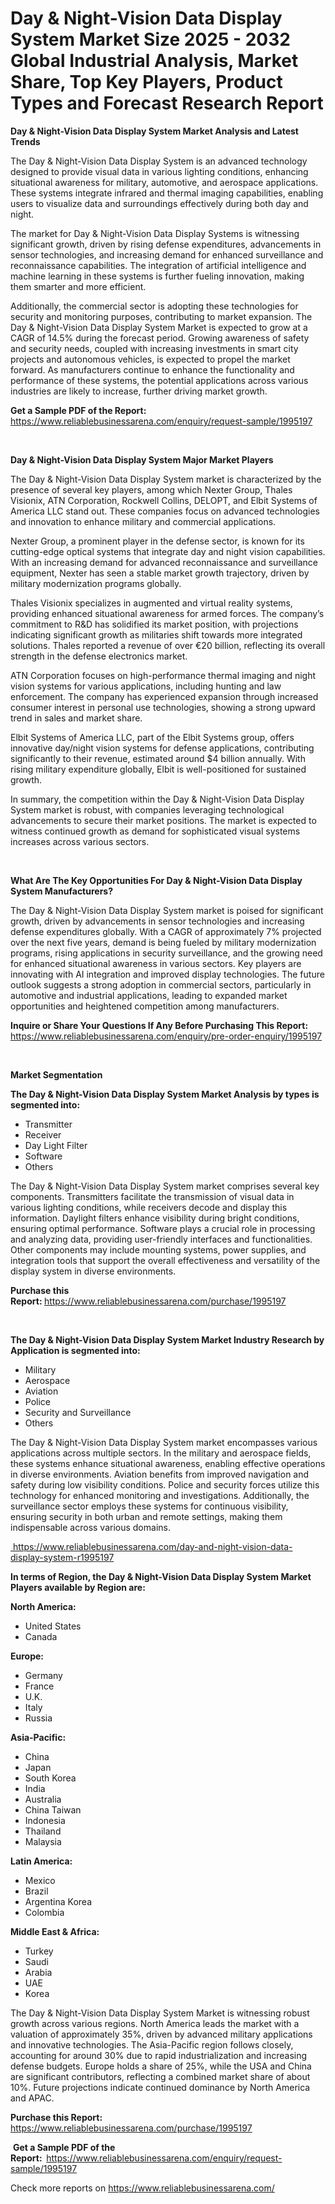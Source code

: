 <p><h1>Day & Night-Vision Data Display System Market Size 2025 - 2032 Global Industrial Analysis, Market Share, Top Key Players, Product Types and Forecast Research Report</h1></p><p><strong>Day & Night-Vision Data Display System Market Analysis and Latest Trends</strong></p>
<p><p>The Day & Night-Vision Data Display System is an advanced technology designed to provide visual data in various lighting conditions, enhancing situational awareness for military, automotive, and aerospace applications. These systems integrate infrared and thermal imaging capabilities, enabling users to visualize data and surroundings effectively during both day and night.</p><p>The market for Day & Night-Vision Data Display Systems is witnessing significant growth, driven by rising defense expenditures, advancements in sensor technologies, and increasing demand for enhanced surveillance and reconnaissance capabilities. The integration of artificial intelligence and machine learning in these systems is further fueling innovation, making them smarter and more efficient.</p><p>Additionally, the commercial sector is adopting these technologies for security and monitoring purposes, contributing to market expansion. The Day & Night-Vision Data Display System Market is expected to grow at a CAGR of 14.5% during the forecast period. Growing awareness of safety and security needs, coupled with increasing investments in smart city projects and autonomous vehicles, is expected to propel the market forward. As manufacturers continue to enhance the functionality and performance of these systems, the potential applications across various industries are likely to increase, further driving market growth.</p></p>
<p><strong>Get a Sample PDF of the Report:&nbsp;</strong> <a href="https://www.reliablebusinessarena.com/enquiry/request-sample/1995197?utm_campaign=2188&utm_medium=2&utm_source=Github&utm_content=ia&utm_term=07042025&utm_id=day-night-vision-data-display-system">https://www.reliablebusinessarena.com/enquiry/request-sample/1995197</a></p>
<p>&nbsp;</p>
<p><strong>Day & Night-Vision Data Display System Major Market Players</strong></p>
<p><p>The Day & Night-Vision Data Display System market is characterized by the presence of several key players, among which Nexter Group, Thales Visionix, ATN Corporation, Rockwell Collins, DELOPT, and Elbit Systems of America LLC stand out. These companies focus on advanced technologies and innovation to enhance military and commercial applications.</p><p>Nexter Group, a prominent player in the defense sector, is known for its cutting-edge optical systems that integrate day and night vision capabilities. With an increasing demand for advanced reconnaissance and surveillance equipment, Nexter has seen a stable market growth trajectory, driven by military modernization programs globally.</p><p>Thales Visionix specializes in augmented and virtual reality systems, providing enhanced situational awareness for armed forces. The company’s commitment to R&D has solidified its market position, with projections indicating significant growth as militaries shift towards more integrated solutions. Thales reported a revenue of over €20 billion, reflecting its overall strength in the defense electronics market.</p><p>ATN Corporation focuses on high-performance thermal imaging and night vision systems for various applications, including hunting and law enforcement. The company has experienced expansion through increased consumer interest in personal use technologies, showing a strong upward trend in sales and market share.</p><p>Elbit Systems of America LLC, part of the Elbit Systems group, offers innovative day/night vision systems for defense applications, contributing significantly to their revenue, estimated around $4 billion annually. With rising military expenditure globally, Elbit is well-positioned for sustained growth.</p><p>In summary, the competition within the Day & Night-Vision Data Display System market is robust, with companies leveraging technological advancements to secure their market positions. The market is expected to witness continued growth as demand for sophisticated visual systems increases across various sectors.</p></p>
<p>&nbsp;</p>
<p><strong>What Are The Key Opportunities For Day & Night-Vision Data Display System Manufacturers?</strong></p>
<p><p>The Day & Night-Vision Data Display System market is poised for significant growth, driven by advancements in sensor technologies and increasing defense expenditures globally. With a CAGR of approximately 7% projected over the next five years, demand is being fueled by military modernization programs, rising applications in security surveillance, and the growing need for enhanced situational awareness in various sectors. Key players are innovating with AI integration and improved display technologies. The future outlook suggests a strong adoption in commercial sectors, particularly in automotive and industrial applications, leading to expanded market opportunities and heightened competition among manufacturers.</p></p>
<p><strong>Inquire or Share Your Questions If Any Before Purchasing This Report:</strong> <a href="https://www.reliablebusinessarena.com/enquiry/pre-order-enquiry/1995197?utm_campaign=2188&utm_medium=2&utm_source=Github&utm_content=ia&utm_term=07042025&utm_id=day-night-vision-data-display-system">https://www.reliablebusinessarena.com/enquiry/pre-order-enquiry/1995197</a></p>
<p>&nbsp;</p>
<p><strong>Market Segmentation</strong></p>
<p><strong>The Day & Night-Vision Data Display System Market Analysis by types is segmented into:</strong></p>
<p><ul><li>Transmitter</li><li>Receiver</li><li>Day Light Filter</li><li>Software</li><li>Others</li></ul></p>
<p><p>The Day & Night-Vision Data Display System market comprises several key components. Transmitters facilitate the transmission of visual data in various lighting conditions, while receivers decode and display this information. Daylight filters enhance visibility during bright conditions, ensuring optimal performance. Software plays a crucial role in processing and analyzing data, providing user-friendly interfaces and functionalities. Other components may include mounting systems, power supplies, and integration tools that support the overall effectiveness and versatility of the display system in diverse environments.</p></p>
<p><strong>Purchase this Report:&nbsp;</strong><a href="https://www.reliablebusinessarena.com/purchase/1995197?utm_campaign=2188&utm_medium=2&utm_source=Github&utm_content=ia&utm_term=07042025&utm_id=day-night-vision-data-display-system">https://www.reliablebusinessarena.com/purchase/1995197</a></p>
<p>&nbsp;</p>
<p><strong>The Day & Night-Vision Data Display System Market Industry Research by Application is segmented into:</strong></p>
<p><ul><li>Military</li><li>Aerospace</li><li>Aviation</li><li>Police</li><li>Security and Surveillance</li><li>Others</li></ul></p>
<p><p>The Day & Night-Vision Data Display System market encompasses various applications across multiple sectors. In the military and aerospace fields, these systems enhance situational awareness, enabling effective operations in diverse environments. Aviation benefits from improved navigation and safety during low visibility conditions. Police and security forces utilize this technology for enhanced monitoring and investigations. Additionally, the surveillance sector employs these systems for continuous visibility, ensuring security in both urban and remote settings, making them indispensable across various domains.</p></p>
<p><a href="https://www.reliablebusinessarena.com/day-and-night-vision-data-display-system-r1995197?utm_campaign=2188&utm_medium=2&utm_source=Github&utm_content=ia&utm_term=07042025&utm_id=day-night-vision-data-display-system">&nbsp;https://www.reliablebusinessarena.com/day-and-night-vision-data-display-system-r1995197</a></p>
<p><strong>In terms of Region, the Day & Night-Vision Data Display System Market Players available by Region are:</strong></p>
<p>
    <p> <strong> North America: </strong>
        <ul>
            <li>United States</li>
            <li>Canada</li>
        </ul>
        </p> 
    <p> <strong> Europe: </strong>
        <ul>
            <li>Germany</li>
            <li>France</li>
            <li>U.K.</li>
            <li>Italy</li>
            <li>Russia</li>
        </ul>
        </p> 
    <p> <strong> Asia-Pacific: </strong>
        <ul>
            <li>China</li>
            <li>Japan</li>
            <li>South Korea</li>
            <li>India</li>
            <li>Australia</li>
            <li>China Taiwan</li>
            <li>Indonesia</li>
            <li>Thailand</li>
            <li>Malaysia</li>
        </ul>
        </p> 
    <p> <strong> Latin America: </strong>
        <ul>
            <li>Mexico</li>
            <li>Brazil</li>
            <li>Argentina Korea</li>
            <li>Colombia</li>
        </ul>
        </p> 
    <p> <strong> Middle East & Africa: </strong>
        <ul>
            <li>Turkey</li>
            <li>Saudi</li>
            <li>Arabia</li>
            <li>UAE</li>
            <li>Korea</li>
        </ul>
    </p>
    </p>
<p><p>The Day & Night-Vision Data Display System Market is witnessing robust growth across various regions. North America leads the market with a valuation of approximately 35%, driven by advanced military applications and innovative technologies. The Asia-Pacific region follows closely, accounting for around 30% due to rapid industrialization and increasing defense budgets. Europe holds a share of 25%, while the USA and China are significant contributors, reflecting a combined market share of about 10%. Future projections indicate continued dominance by North America and APAC.</p></p>
<p><strong>Purchase this Report: </strong><a href="https://www.reliablebusinessarena.com/purchase/1995197?utm_campaign=2188&utm_medium=2&utm_source=Github&utm_content=ia&utm_term=07042025&utm_id=day-night-vision-data-display-system">https://www.reliablebusinessarena.com/purchase/1995197</a></p>
<p>&nbsp;<strong>Get a Sample PDF of the Report:&nbsp;&nbsp;</strong><a href="https://www.reliablebusinessarena.com/enquiry/request-sample/1995197?utm_campaign=2188&utm_medium=2&utm_source=Github&utm_content=ia&utm_term=07042025&utm_id=day-night-vision-data-display-system">https://www.reliablebusinessarena.com/enquiry/request-sample/1995197</a></p>
<p><strong></strong></p>
<p>Check more reports on <a href="https://www.reliablebusinessarena.com/?utm_campaign=2188&utm_medium=2&utm_source=Github&utm_content=ia&utm_term=07042025&utm_id=day-night-vision-data-display-system">https://www.reliablebusinessarena.com/</a></p>